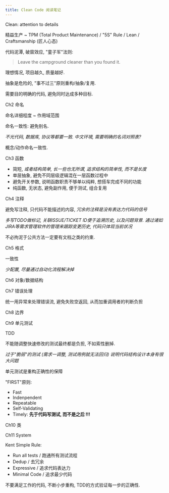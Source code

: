```yaml
---
title: Clean Code 阅读笔记
---
```


Clean: attention to details

精益生产 ~ TPM (Total Product Maintenance) / "5S" Rule / Lean / Craftsmanship (匠人心态)

代码泥潭, 破窗效应, "童子军"法则:

> Leave the campground cleaner than you found it.

理想情况, 项目越久, 质量越好.


抽象是危险的, "事不过三"原则重构/抽象/复用.

需要目的明确的代码, 避免同时达成多种目标.

Ch2 命名

命名详细程度 ~ 作用域范围

命名一致性: 避免别名.

*不光代码, 数据库, 协议等都要一致. 中文环境, 需要明确的名词对照表?*

概念/动作命名一致性.

Ch3 函数

- 简短, *或者结构简单, 长一些也无所谓, 追求结构的简单性, 而不是长度*
- 单层抽象, 避免不同层级逻辑混在一层函数过程中
- 避免开关参数, 说明函数职责不够单以纯粹, 想搭车完成不同的功能
- 纯函数, 无状态, 避免副作用, 便于测试, 组合复用

Ch4 注释

避免写注释, 只代码不能描述的内容, *冗余的注释是没有表达力代码的信号*

*多写TODO做标记, 关联ISSUE/TICKET ID便于追溯历史, 以及问题背景. 通过诸如JIRA等需求管理软件的管理来跟踪变更历史, 代码只体现当前状况*

不必拘泥于公共方法一定要有文档之类的约束.

Ch5 格式

一致性

*少配置, 尽量通过自动化流程解决掉*

Ch6 对象/数据结构

Ch7 错误处理

统一用异常来处理错误流, 避免失败空返回, 从而加重调用者的判断负担

Ch8 边界

Ch9 单元测试

TDD

不能随调整快速修改的测试最终都是负担, 不如索性删掉.

*过于"脆弱"的测试 (需求一调整, 测试用例就无法回归) 说明代码结构设计本身有很大问题*

单元测试是重构正确性的保障

"FIRST"原则:

- Fast
- Indenpendent
- Repeatable
- Self-Validating
- Timely: **先于代码写测试, 而不是之后 !!!**

Ch10 类

Ch11 System

Kent Simple Rule:

- Run all tests / 跑通所有测试流程
- Dedup / 去冗余
- Expressive / 追求代码表达力
- Minimal Code / 追求最少代码

不要满足工作的代码, 不断小步重构, TDD的方式验证每一步的正确性.
